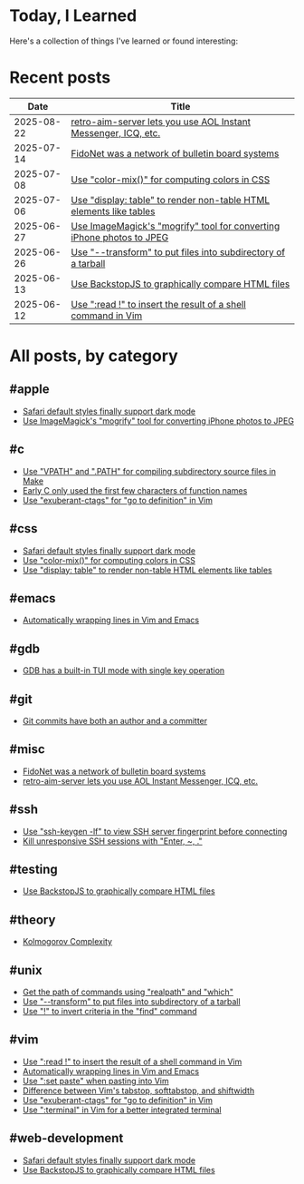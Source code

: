 # Today, I Learned
Here's a collection of things I've learned or found interesting:

# Recent posts
| Date | Title |
|---|---|
| 2025-08-22 | [retro-aim-server lets you use AOL Instant Messenger, ICQ, etc.](https://jaredkrinke.github.io/til/aol-instant-messenger.html) |
| 2025-07-14 | [FidoNet was a network of bulletin board systems](https://jaredkrinke.github.io/til/fidonet.html) |
| 2025-07-08 | [Use "color-mix()" for computing colors in CSS](https://jaredkrinke.github.io/til/css-color-mixing.md.html) |
| 2025-07-06 | [Use "display: table" to render non-table HTML elements like tables](https://jaredkrinke.github.io/til/css-display-table.html) |
| 2025-06-27 | [Use ImageMagick's "mogrify" tool for converting iPhone photos to JPEG](https://jaredkrinke.github.io/til/convert-iphone-photos-to-jpg.html) |
| 2025-06-26 | [Use "--transform" to put files into subdirectory of a tarball](https://jaredkrinke.github.io/til/tar-into-subdir.html) |
| 2025-06-13 | [Use BackstopJS to graphically compare HTML files](https://jaredkrinke.github.io/til/graphically-compare-html-files.html) |
| 2025-06-12 | [Use ":read !" to insert the result of a shell command in Vim](https://jaredkrinke.github.io/til/vim-read-shell-cmd.html) |

# All posts, by category

## #apple
* [Safari default styles finally support dark mode](https://jaredkrinke.github.io/til/ios-dark-mode-links-fixed.html)
* [Use ImageMagick's "mogrify" tool for converting iPhone photos to JPEG](https://jaredkrinke.github.io/til/convert-iphone-photos-to-jpg.html)

## #c
* [Use "VPATH" and ".PATH" for compiling subdirectory source files in Make](https://jaredkrinke.github.io/til/subdir-source-and-make.html)
* [Early C only used the first few characters of function names](https://jaredkrinke.github.io/til/early-c-id-limites.html)
* [Use "exuberant-ctags" for "go to definition" in Vim](https://jaredkrinke.github.io/til/vim-code-indexing.html)

## #css
* [Safari default styles finally support dark mode](https://jaredkrinke.github.io/til/ios-dark-mode-links-fixed.html)
* [Use "color-mix()" for computing colors in CSS](https://jaredkrinke.github.io/til/css-color-mixing.md.html)
* [Use "display: table" to render non-table HTML elements like tables](https://jaredkrinke.github.io/til/css-display-table.html)

## #emacs
* [Automatically wrapping lines in Vim and Emacs](https://jaredkrinke.github.io/til/wrap-lines-vim-emacs.html)

## #gdb
* [GDB has a built-in TUI mode with single key operation](https://jaredkrinke.github.io/til/gdb-tui-single-key.html)

## #git
* [Git commits have both an author and a committer](https://jaredkrinke.github.io/til/git-commit-vs-author.html)

## #misc
* [FidoNet was a network of bulletin board systems](https://jaredkrinke.github.io/til/fidonet.html)
* [retro-aim-server lets you use AOL Instant Messenger, ICQ, etc.](https://jaredkrinke.github.io/til/aol-instant-messenger.html)

## #ssh
* [Use "ssh-keygen -lf" to view SSH server fingerprint before connecting](https://jaredkrinke.github.io/til/show-ssh-fingerprint.html)
* [Kill unresponsive SSH sessions with "Enter, ~, ."](https://jaredkrinke.github.io/til/kill-unresponsive-ssh.html)

## #testing
* [Use BackstopJS to graphically compare HTML files](https://jaredkrinke.github.io/til/graphically-compare-html-files.html)

## #theory
* [Kolmogorov Complexity](https://jaredkrinke.github.io/til/kolmogorov-complexity.html)

## #unix
* [Get the path of commands using "realpath" and "which"](https://jaredkrinke.github.io/til/absolute-path-of-command.html)
* [Use "--transform" to put files into subdirectory of a tarball](https://jaredkrinke.github.io/til/tar-into-subdir.html)
* [Use "!" to invert criteria in the "find" command](https://jaredkrinke.github.io/til/inverting-find-criteria.html)

## #vim
* [Use ":read !" to insert the result of a shell command in Vim](https://jaredkrinke.github.io/til/vim-read-shell-cmd.html)
* [Automatically wrapping lines in Vim and Emacs](https://jaredkrinke.github.io/til/wrap-lines-vim-emacs.html)
* [Use ":set paste" when pasting into Vim](https://jaredkrinke.github.io/til/vim-paste-mode.html)
* [Difference between Vim's tabstop, softtabstop, and shiftwidth](https://jaredkrinke.github.io/til/vim-indentation.html)
* [Use "exuberant-ctags" for "go to definition" in Vim](https://jaredkrinke.github.io/til/vim-code-indexing.html)
* [Use ":terminal" in Vim for a better integrated terminal](https://jaredkrinke.github.io/til/vim-terminal.html)

## #web-development
* [Safari default styles finally support dark mode](https://jaredkrinke.github.io/til/ios-dark-mode-links-fixed.html)
* [Use BackstopJS to graphically compare HTML files](https://jaredkrinke.github.io/til/graphically-compare-html-files.html)

